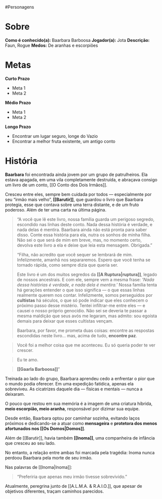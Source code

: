 #Personagens
# Sobre
**Como é conhecido(a):**  Baarbara Barboosa
**Jogador(a):** Jota
**Descrição:** Faun, Rogue
**Medos:** De aranhas e escorpiões

# Metas
**Curto Prazo**
- Meta 1
- Meta 2

**Médio Prazo**
- Meta 1
- Meta 2

 **Longo Prazo**
- Encontrar um lugar seguro, longe do Vazio
- Encontrar a melhor fruta existente, um antigo conto

# História
**Baarbara** foi encontrada ainda jovem por um grupo de patrulheiros. Ela estava apagada, em uma vila completamente destruída, e abraçava consigo um livro de um conto, [[O Conto dos Dois Irmãos]].

Cresceu entre eles, sempre bem cuidada por todos — especialmente por seu “irmão mais velho”, **[[Barutir]]**, que guardou o livro que Baarbara protegia, esse que contava sobre uma terra distante, e de um fruto poderoso. Além de ter uma carta na última página.

> “A você que lê este livro, nossa família guarda um perigoso segredo, escondido nas linhas deste conto.
> Nada dessa história é verdade, e nada delas é mentira.
> Baarbara ainda não está pronta para saber disso.
> Conte essa história para ela, nutra os sonhos de minha filha.
> Não sei o que será de mim em breve, mas, no momento certo, devolva este livro a ela
> e deixe que leia esta mensagem.
> Obrigada.”
>   
> “Filha,
> não acredito que você sequer se lembrará de mim.
> Infelizmente, amanhã nos separaremos.
> Espero que você tenha se tornado rápida, como sempre dizia que queria ser.
> 
> Este livro é um dos muitos segredos da **[[A Ruptura|ruptura]]**, legado de nossos ancestrais.
> E com ele, sempre vem a mesma frase:
> _‘Nada dessa histórias é verdade, e nada dela é mentira.’_
> Nossa família tenta há gerações entender o que isso significa —
> o que essas linhas realmente querem nos contar.
> Infelizmente, somos perseguidos por **cultistas** há séculos,
> o que só pode indicar que eles conhecem o próximo passo desse mistério.
> Tentei infiltrar-me entre eles — e causei o nosso próprio genocídio.
> Não sei se deveria te passar a mesma maldição que seus avós me legaram,
> mas admito: sou egoísta demais para deixar que esses cultistas vençam.
>
> Baarbara, por favor, me prometa duas coisas:
> encontre as respostas escondidas neste livro…
> mas, acima de tudo, **encontre paz**.

> Você foi a melhor coisa que me aconteceu.
> Eu só queria poder te ver crescer.

> Eu te amo.

> **[[Gaarla Barboosa]]**”

Treinada ao lado do grupo, Baarbara aprendeu cedo a enfrentar o pior que o mundo podia oferecer. Em uma expedição fatídica, apenas ela sobreviveu. As cicatrizes daquele dia — físicas e mentais — nunca a deixaram.

O pouco que restou em sua memória é a imagem de uma criatura híbrida, **meio escorpião, meio aranha**, responsável por dizimar sua equipe.

Desde então, Baarbara optou por caminhar sozinha, evitando laços próximos e dedicando-se a atuar como **mensageira** e **protetora dos menos afortunados nos [[Os Domos|Domos]]**.  

Além de [[Barutir]], havia também **[[Inoma]]**, uma companheira de infância que cresceu ao seu lado.

No entanto, a relação entre ambas foi marcada pela tragédia: Inoma nunca perdoou Baarbara pela morte de seu irmão.

Nas palavras de [[Inoma|Inoma]]:

> “Preferiria que apenas meu irmão tivesse sobrevivido.”

Atualmente, peregrina junto de [[A.L.M.A. & R.A.I.O.]], que apesar de objetivos diferentes, traçam caminhos parecidos.